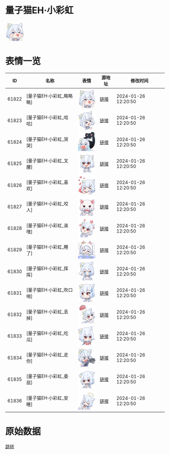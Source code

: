 # 量子猫EH·小彩虹

<img src="./cover.png" height="60" alt="cover" />

# 表情一览

|ID|名称|表情|源地址|修改时间|
|----|----|----|----|----|
|61822|[量子猫EH·小彩虹_略略略]|<img src="./pic/061822_%5B量子猫EH·小彩虹_略略略%5D.png" height="60" alt="略略略"/>|[链接](https://i0.hdslb.com/bfs/garb/a49114bba3f5bc367c854a600d359d7c31e6545a.png)|2024-01-26 12:20:50|
|61823|[量子猫EH·小彩虹_哈哈]|<img src="./pic/061823_%5B量子猫EH·小彩虹_哈哈%5D.png" height="60" alt="哈哈"/>|[链接](https://i0.hdslb.com/bfs/garb/3b263a1c3bd13811a093dd444e3629f4f22c4bc3.png)|2024-01-26 12:20:50|
|61824|[量子猫EH·小彩虹_哭哭]|<img src="./pic/061824_%5B量子猫EH·小彩虹_哭哭%5D.png" height="60" alt="哭哭"/>|[链接](https://i0.hdslb.com/bfs/garb/ba37d6fa053e6601dee5be91f2a82cb713766a99.png)|2024-01-26 12:20:50|
|61825|[量子猫EH·小彩虹_叉腰]|<img src="./pic/061825_%5B量子猫EH·小彩虹_叉腰%5D.png" height="60" alt="叉腰"/>|[链接](https://i0.hdslb.com/bfs/garb/0e010ce19a35a437584fd4450442a4deebe0644d.png)|2024-01-26 12:20:50|
|61826|[量子猫EH·小彩虹_喜欢]|<img src="./pic/061826_%5B量子猫EH·小彩虹_喜欢%5D.png" height="60" alt="喜欢"/>|[链接](https://i0.hdslb.com/bfs/garb/06997b841323e81f5c071f026e42725b3a16fc58.png)|2024-01-26 12:20:50|
|61827|[量子猫EH·小彩虹_咬人]|<img src="./pic/061827_%5B量子猫EH·小彩虹_咬人%5D.png" height="60" alt="咬人"/>|[链接](https://i0.hdslb.com/bfs/garb/19ed6dd5fd6a102e0f1c43150ab26dd36fad75fe.png)|2024-01-26 12:20:50|
|61828|[量子猫EH·小彩虹_诶嘿]|<img src="./pic/061828_%5B量子猫EH·小彩虹_诶嘿%5D.png" height="60" alt="诶嘿"/>|[链接](https://i0.hdslb.com/bfs/garb/34503ec58284aec896e5a8d67eeee7ddc0c42cbd.png)|2024-01-26 12:20:50|
|61829|[量子猫EH·小彩虹_睡了]|<img src="./pic/061829_%5B量子猫EH·小彩虹_睡了%5D.png" height="60" alt="睡了"/>|[链接](https://i0.hdslb.com/bfs/garb/762919e411402f4c022a77c151b0399d87f8cb44.png)|2024-01-26 12:20:50|
|61830|[量子猫EH·小彩虹_挥挥]|<img src="./pic/061830_%5B量子猫EH·小彩虹_挥挥%5D.png" height="60" alt="挥挥"/>|[链接](https://i0.hdslb.com/bfs/garb/a0188d50c9d83689d58bfe103330a722b52f1e2a.png)|2024-01-26 12:20:50|
|61831|[量子猫EH·小彩虹_吹口哨]|<img src="./pic/061831_%5B量子猫EH·小彩虹_吹口哨%5D.png" height="60" alt="吹口哨"/>|[链接](https://i0.hdslb.com/bfs/garb/2143ee4ad8ba0a9721d3b34b9e7fef7115d43941.png)|2024-01-26 12:20:50|
|61832|[量子猫EH·小彩虹_丢掉]|<img src="./pic/061832_%5B量子猫EH·小彩虹_丢掉%5D.png" height="60" alt="丢掉"/>|[链接](https://i0.hdslb.com/bfs/garb/aea337a78fb98531abe43746032ce31fb042452c.png)|2024-01-26 12:20:50|
|61833|[量子猫EH·小彩虹_吃瓜]|<img src="./pic/061833_%5B量子猫EH·小彩虹_吃瓜%5D.png" height="60" alt="吃瓜"/>|[链接](https://i0.hdslb.com/bfs/garb/dd4d5487145864180d222449e7dfcd77d1762afe.png)|2024-01-26 12:20:50|
|61834|[量子猫EH·小彩虹_走你]|<img src="./pic/061834_%5B量子猫EH·小彩虹_走你%5D.png" height="60" alt="走你"/>|[链接](https://i0.hdslb.com/bfs/garb/ca48e936d170ebaecb31f00faa16758197694c94.png)|2024-01-26 12:20:50|
|61835|[量子猫EH·小彩虹_委屈]|<img src="./pic/061835_%5B量子猫EH·小彩虹_委屈%5D.png" height="60" alt="委屈"/>|[链接](https://i0.hdslb.com/bfs/garb/3b326ab9a3315b1d5e3869683f317dfb4a497179.png)|2024-01-26 12:20:50|
|61836|[量子猫EH·小彩虹_安睡]|<img src="./pic/061836_%5B量子猫EH·小彩虹_安睡%5D.png" height="60" alt="安睡"/>|[链接](https://i0.hdslb.com/bfs/garb/9055487531978352251bbdc66f9fec3caa1074a9.png)|2024-01-26 12:20:50|

# 原始数据

[跳转](./raw.json)

